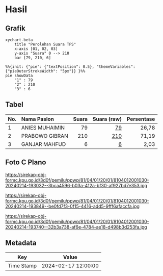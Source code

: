 # Hasil

## Grafik

```mermaid
xychart-beta
    title "Perolehan Suara TPS"
    x-axis [01, 02, 03]
    y-axis "Suara" 0 --> 210
    bar [79, 210, 6]
```

```mermaid
%%{init: {"pie": {"textPosition": 0.5}, "themeVariables": {"pieOuterStrokeWidth": "5px"}} }%%
pie showData
    "1" : 79
    "2" : 210
    "3" : 6
```

## Tabel

| No. | Nama Paslon    | Suara | Suara (raw) | Persentase |
|:--- |:-------------- | -----:| -----------:| ----------:|
| 1   | ANIES MUHAIMIN | 79    | [79][p-1]   | 26,78      |
| 2   | PRABOWO GIBRAN | 210   | [210][p-2]  | 71,19      |
| 3   | GANJAR MAHFUD  | 6     | [6][p-3]    | 2,03       |


[p-1]: https://github.com/gigit-pemilu/pemilu-2024-81-maluku/blob/main/pilpres/hitung-suara/sub/81-maluku/sub/04-buru/sub/01-namlea/sub/2001-namlea/sub/030-tps/sub/paslon-1.txt
[p-2]: https://github.com/gigit-pemilu/pemilu-2024-81-maluku/blob/main/pilpres/hitung-suara/sub/81-maluku/sub/04-buru/sub/01-namlea/sub/2001-namlea/sub/030-tps/sub/paslon-2.txt
[p-3]: https://github.com/gigit-pemilu/pemilu-2024-81-maluku/blob/main/pilpres/hitung-suara/sub/81-maluku/sub/04-buru/sub/01-namlea/sub/2001-namlea/sub/030-tps/sub/paslon-3.txt

## Foto C Plano

https://sirekap-obj-formc.kpu.go.id/3d0f/pemilu/ppwp/81/04/01/20/01/8104012001030-20240214-193032--3bca4596-b03a-412a-bf30-af927bd7e353.jpg

https://sirekap-obj-formc.kpu.go.id/3d0f/pemilu/ppwp/81/04/01/20/01/8104012001030-20240214-193849--be0fd7f3-0f15-4416-add5-9fff6afaccfa.jpg

https://sirekap-obj-formc.kpu.go.id/3d0f/pemilu/ppwp/81/04/01/20/01/8104012001030-20240214-193740--32b3a738-af6e-4784-ae18-d498b3d253fa.jpg


## Metadata

| Key        | Value               |
| ---------- | ------------------- |
| Time Stamp | 2024-02-17 12:00:00 |



